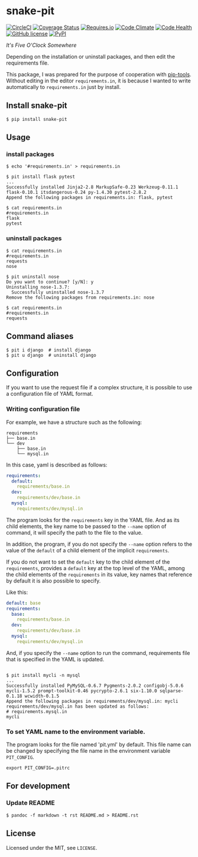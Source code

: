 # snake-pit
[![CircleCI](https://img.shields.io/circleci/project/kk6/snake-pit.svg?style=flat-square)](https://circleci.com/gh/kk6/snake-pit)
[![Coverage Status](https://img.shields.io/coveralls/kk6/snake-pit.svg?style=flat-square)](https://coveralls.io/github/kk6/snake-pit?branch=master)
[![Requires.io](https://img.shields.io/requires/github/kk6/snake-pit.svg?style=flat-square)](https://requires.io/github/kk6/snake-pit/requirements/)
[![Code Climate](https://img.shields.io/codeclimate/github/kk6/snake-pit/badges/gpa.svg?style=flat-square)](https://codeclimate.com/github/kk6/snake-pit)
[![Code Health](https://landscape.io/github/kk6/snake-pit/master/landscape.svg?style=flat-square)](https://landscape.io/github/kk6/snake-pit/master)
[![GitHub license](https://img.shields.io/badge/license-MIT-blue.svg?style=flat-square)](https://raw.githubusercontent.com/kk6/snake-pit/master/LICENSE)
[![PyPI](https://img.shields.io/pypi/v/snake-pit.svg?style=flat-square)](https://pypi.python.org/pypi/snake-pit)

*It's Five O'Clock Somewhere*

Depending on the installation or uninstall packages, and then edit the requirements file.

This package, I was prepared for the purpose of cooperation with [pip-tools](https://github.com/nvie/pip-tools). Without editing in the editor `requirements.in`, it is because I wanted to write automatically to `requirements.in` just by install.

## Install snake-pit

```console
$ pip install snake-pit
```

## Usage

### install packages

```console
$ echo '#requirements.in' > requirements.in

$ pit install flask pytest
...
Successfully installed Jinja2-2.8 MarkupSafe-0.23 Werkzeug-0.11.1 flask-0.10.1 itsdangerous-0.24 py-1.4.30 pytest-2.8.2
Append the following packages in requirements.in: flask, pytest

$ cat requirements.in
#requirements.in
flask
pytest
```

### uninstall packages

```console
$ cat requirements.in
#requirements.in
requests
nose

$ pit uninstall nose
Do you want to continue? [y/N]: y
Uninstalling nose-1.3.7:
  Successfully uninstalled nose-1.3.7
Remove the following packages from requirements.in: nose

$ cat requirements.in
#requirements.in
requests
```

## Command aliases

```console
$ pit i django  # install django
$ pit u django  # uninstall django
```

## Configuration

If you want to use the request file if a complex structure, it is possible to use a configuration file of YAML format.

### Writing configuration file

For example, we have a structure such as the following:
```
requirements
├── base.in
└── dev
    ├── base.in
    └── mysql.in
```

In this case, yaml is described as follows:
```yaml
requirements:
  default:
    requirements/base.in
  dev:
    requirements/dev/base.in
  mysql:
    requirements/dev/mysql.in
```

The program looks for the `requirements` key in the YAML file.  And as its child elements, the key name to be passed to the `--name` option of command, it will specify the path to the file to the value.


In addition, the program, if you do not specify the `--name` option refers to the value of the `default` of a child element of the implicit `requirements`.

If you do not want to set the `default` key to the child element of the `requirements`, provides a `default` key at the top level of the YAML, among the child elements of the `requirements` in its value, key names that reference by default it is also possible to specify.

Like this:
```yaml
default: base
requirements:
  base:
    requirements/base.in
  dev:
    requirements/dev/base.in
  mysql:
    requirements/dev/mysql.in
```

And, if you specify the `--name` option to run the command, requirements file that is specified in the YAML is updated.

```console

$ pit install mycli -n mysql
...
Successfully installed PyMySQL-0.6.7 Pygments-2.0.2 configobj-5.0.6 mycli-1.5.2 prompt-toolkit-0.46 pycrypto-2.6.1 six-1.10.0 sqlparse-0.1.18 wcwidth-0.1.5
Append the following packages in requirements/dev/mysql.in: mycli
requirements/dev/mysql.in has been updated as follows:
# requirements.mysql.in
mycli

```

### To set YAML name to the environment variable.

The program looks for the file named 'pit.yml' by default. This file name can be changed by specifying the file name in the environment variable `PIT_CONFIG`.

```bash:.bashrc
export PIT_CONFIG=.pitrc
```

## For development

### Update README

```console
$ pandoc -f markdown -t rst README.md > README.rst
```

## License

Licensed under the MIT, see `LICENSE`.
